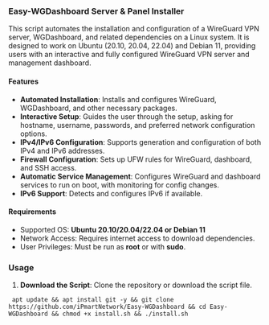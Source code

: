 ### Easy-WGDashboard Server & Panel Installer

This script automates the installation and configuration of a WireGuard VPN server, WGDashboard, and related dependencies on a Linux system. It is designed to work on Ubuntu (20.10, 20.04, 22.04) and Debian 11, providing users with an interactive and fully configured WireGuard VPN server and management dashboard.

#### Features

- **Automated Installation**: Installs and configures WireGuard, WGDashboard, and other necessary packages.
- **Interactive Setup**: Guides the user through the setup, asking for hostname, username, passwords, and preferred network configuration options.
- **IPv4/IPv6 Configuration**: Supports generation and configuration of both IPv4 and IPv6 addresses.
- **Firewall Configuration**: Sets up UFW rules for WireGuard, dashboard, and SSH access.
- **Automatic Service Management**: Configures WireGuard and dashboard services to run on boot, with monitoring for config changes.
- **IPv6 Support**: Detects and configures IPv6 if available.

#### Requirements

- Supported OS: **Ubuntu 20.10/20.04/22.04 or Debian 11**
- Network Access: Requires internet access to download dependencies.
- User Privileges: Must be run as **root** or with **sudo**.

### Usage

1. **Download the Script**: Clone the repository or download the script file.

```
 apt update && apt install git -y && git clone https://github.com/iPmartNetwork/Easy-WGDashboard && cd Easy-WGDashboard && chmod +x install.sh && ./install.sh 
 ```
